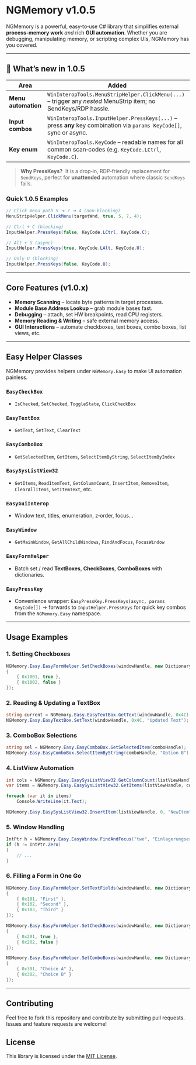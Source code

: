 # NGMemory v1.0.5

NGMemory is a powerful, easy‑to‑use C# library that simplifies external **process‑memory work** *and* rich **GUI automation**. Whether you are debugging, manipulating memory, or scripting complex UIs, NGMemory has you covered.

---

## 🚀 What’s new in 1.0.5

| Area                | Added                                                                                                                |
| ------------------- | -------------------------------------------------------------------------------------------------------------------- |
| **Menu automation** | `WinInteropTools.MenuStripHelper.ClickMenu(...)` – trigger any *nested* MenuStrip item; no SendKeys/RDP hassle.      |
| **Input combos**    | `WinInteropTools.InputHelper.PressKeys(...)` – press **any** key combination via `params KeyCode[]`, sync or async. |
| **Key enum**        | `WinInteropTools.KeyCode` – readable names for all common scan‑codes (e.g. `KeyCode.LCtrl`, `KeyCode.C`).         |

> **Why PressKeys?**  It is a drop‑in, RDP‑friendly replacement for `SendKeys`, perfect for **unattended** automation where classic `SendKeys` fails.

### Quick 1.0.5 Examples

```csharp
// Click menu path 5 ➜ 7 ➜ 4 (non‑blocking)
MenuStripHelper.ClickMenu(targetWnd, true, 5, 7, 4);

// Ctrl + C (blocking)
InputHelper.PressKeys(false, KeyCode.LCtrl, KeyCode.C);

// Alt + U (async)
InputHelper.PressKeys(true, KeyCode.LAlt, KeyCode.U);

// Only U (blocking)
InputHelper.PressKeys(false, KeyCode.U);
```

---

## Core Features (v1.0.x)

* **Memory Scanning** – locate byte patterns in target processes.
* **Module Base Address Lookup** – grab module bases fast.
* **Debugging** – attach, set HW breakpoints, read CPU registers.
* **Memory Reading & Writing** – safe external memory access.
* **GUI Interactions** – automate checkboxes, text boxes, combo boxes, list views, etc.

---

## Easy Helper Classes

NGMemory provides helpers under `NGMemory.Easy` to make UI automation painless.

### `EasyCheckBox`

* `IsChecked`, `SetChecked`, `ToggleState`, `ClickCheckBox`

### `EasyTextBox`

* `GetText`, `SetText`, `ClearText`

### `EasyComboBox`

* `GetSelectedItem`, `GetItems`, `SelectItemByString`, `SelectItemByIndex`

### `EasySysListView32`

* `GetItems`, `ReadItemText`, `GetColumnCount`, `InsertItem`, `RemoveItem`, `ClearAllItems`, `SetItemText`, etc.

### `EasyGuiInterop`

* Window text, titles, enumeration, z‑order, focus…

### `EasyWindow`

* `GetMainWindow`, `GetAllChildWindows`, `FindAndFocus`, `FocusWindow`

### `EasyFormHelper`

* Batch set / read **TextBoxes**, **CheckBoxes**, **ComboBoxes** with dictionaries.

### `EasyPressKey`

* Convenience wrapper: `EasyPressKey.PressKeys(async, params KeyCode[])` → forwards to `InputHelper.PressKeys` for quick key combos from the `NGMemory.Easy` namespace.

---

## Usage Examples

### 1. Setting Checkboxes

```csharp
NGMemory.Easy.EasyFormHelper.SetCheckBoxes(windowHandle, new Dictionary<int, bool>
{
    { 0x1001, true },
    { 0x1002, false }
});
```

### 2. Reading & Updating a TextBox

```csharp
string current = NGMemory.Easy.EasyTextBox.GetText(windowHandle, 0x4C);
NGMemory.Easy.EasyTextBox.SetText(windowHandle, 0x4C, "Updated Text");
```

### 3. ComboBox Selections

```csharp
string sel = NGMemory.Easy.EasyComboBox.GetSelectedItem(comboHandle);
NGMemory.Easy.EasyComboBox.SelectItemByString(comboHandle, "Option B");
```

### 4. ListView Automation

```csharp
int cols = NGMemory.Easy.EasySysListView32.GetColumnCount(listViewHandle);
var items = NGMemory.Easy.EasySysListView32.GetItems(listViewHandle, cols);

foreach (var it in items)
    Console.WriteLine(it.Text);

NGMemory.Easy.EasySysListView32.InsertItem(listViewHandle, 0, "NewItem");
```

### 5. Window Handling

```csharp
IntPtr h = NGMemory.Easy.EasyWindow.FindAndFocus("twe", "Einlagerungserfassung");
if (h != IntPtr.Zero)
{
    // ...
}
```

### 6. Filling a Form in One Go

```csharp
NGMemory.Easy.EasyFormHelper.SetTextFields(windowHandle, new Dictionary<int, string>
{
    { 0x101, "First" },
    { 0x102, "Second" },
    { 0x103, "Third" }
});

NGMemory.Easy.EasyFormHelper.SetCheckBoxes(windowHandle, new Dictionary<int, bool>
{
    { 0x201, true },
    { 0x202, false }
});

NGMemory.Easy.EasyFormHelper.SetComboBoxes(windowHandle, new Dictionary<int, string>
{
    { 0x301, "Choice A" },
    { 0x302, "Choice B" }
});
```

---

## Contributing
Feel free to fork this repository and contribute by submitting pull requests. Issues and feature requests are welcome!

## License
This library is licensed under the [MIT License](LICENSE).
